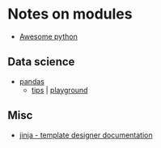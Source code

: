 # Notes on modules

- [Awesome python](https://github.com/vinta/awesome-python)

## Data science

- [pandas](modules/pandas/README.md)
  - [tips](modules/pandas/tips.md) | [playground](modules/pandas/tip.ipynb)

## Misc

- [jinja - template designer documentation](modules/jinja/README.md)
